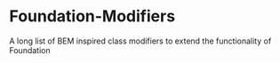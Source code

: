 Foundation-Modifiers
====================

A long list of BEM inspired class modifiers to extend the functionality of Foundation

